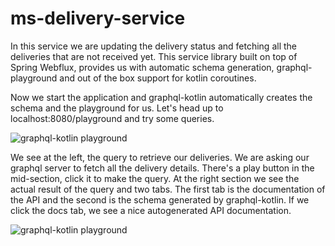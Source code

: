 # ms-delivery-service
In this service we are updating the delivery status and fetching all the deliveries that are not received yet. 
This service library built on top of Spring Webflux, provides us with automatic schema generation, graphql-playground
and out of the box support for kotlin coroutines.

Now we start the application and graphql-kotlin automatically creates the schema and the playground
for us. Let's head up to localhost:8080/playground and try some queries.

![graphql-kotlin playground](src/main/resources/images/playground1.JPG)

We see at the left, the query to retrieve our deliveries. We are asking our graphql server to
fetch all the delivery details. There's a play button in the mid-section, click it to make the query.
At the right section we see the actual result of the query and two tabs. The first tab is the documentation
of the API and the second is the schema generated by graphql-kotlin. If we click the docs tab, we see a nice
autogenerated API documentation.

![graphql-kotlin playground](src/main/resources/images/playground2.JPG)
